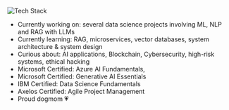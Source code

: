 ![Tech Stack](https://skillicons.dev/icons?i=java,nodejs,python,linux,gitlab,bash,mysql,elasticsearch,vscode,visualstudio,azure,powershell,tensorflow,pytorch&theme=light)

- Currently working on: several data science projects involving ML, NLP and RAG with LLMs
- Currently learning: RAG, microservices, vector databases, system architecture & system design
- Curious about: AI applications, Blockchain, Cybersecurity, high-risk systems, ethical hacking
- Microsoft Certified: Azure AI Fundamentals, 
- Microsoft Certified: Generative AI Essentials
- IBM Certified: Data Science Fundamentals
- Axelos Certified: Agile Project Management 
- Proud dogmom 💗


